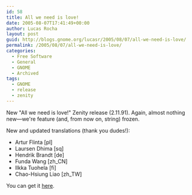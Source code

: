 ```yaml
---
id: 58
title: All we need is love!
date: 2005-08-07T17:41:49+00:00
author: Lucas Rocha
layout: post
guid: http://blogs.gnome.org/lucasr/2005/08/07/all-we-need-is-love/
permalink: /2005/08/07/all-we-need-is-love/
categories:
  - Free Software
  - General
  - GNOME
  - Archived
tags:
  - GNOME
  - release
  - zenity
---
```

New "All we need is love!" Zenity release (2.11.91). Again, almost nothing
new—we're feature (and, from now on, string) frozen.

New and updated translations (thank you dudes!):
  * Artur Flinta [pl]
  * Laursen Dhima [sq]
  * Hendrik Brandt [de]
  * Funda Wang [zh_CN]
  * Ilkka Tuohela [fi]
  * Chao-Hsiung Liao [zh_TW]

You can get it
[here](http://ftp.gnome.org/pub/GNOME/sources/zenity/2.11/zenity-2.11.91.tar.gz).
